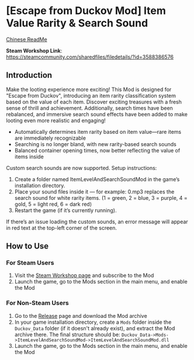 # [Escape from Duckov Mod] Item Value Rarity & Search Sound

[Chinese ReadMe](./README.md)

**Steam Workshop Link**:  
https://steamcommunity.com/sharedfiles/filedetails/?id=3588386576

## Introduction

Make the looting experience more exciting! This Mod is designed for "Escape from Duckov", introducing an item rarity classification system based on the value of each item. Discover exciting treasures with a fresh sense of thrill and achievement. Additionally, search times have been rebalanced, and immersive search sound effects have been added to make looting even more realistic and engaging!

- Automatically determines item rarity based on item value—rare items are immediately recognizable
- Searching is no longer bland, with new rarity-based search sounds
- Balanced container opening times, now better reflecting the value of items inside

Custom search sounds are now supported. Setup instructions:
1. Create a folder named ItemLevelAndSearchSoundMod in the game’s installation directory.
2. Place your sound files inside it — for example: 0.mp3 replaces the search sound for white rarity items. (1 = green, 2 = blue, 3 = purple, 4 = gold, 5 = light red, 6 = dark red)
3. Restart the game (if it’s currently running).

If there’s an issue loading the custom sounds, an error message will appear in red text at the top-left corner of the screen.

## How to Use

### For Steam Users

1. Visit the [Steam Workshop page](https://steamcommunity.com/sharedfiles/filedetails/?id=3588386576) and subscribe to the Mod
2. Launch the game, go to the Mods section in the main menu, and enable the Mod

### For Non-Steam Users

1. Go to the [Release](https://github.com/dzj0821/ItemLevelAndSearchSoundMod/releases) page and download the Mod archive
2. In your game installation directory, create a `Mods` folder inside the `Duckov_Data` folder (if it doesn't already exist), and extract the Mod archive there. The final structure should be: `Duckov_Data->Mods->ItemLevelAndSearchSoundMod->ItemLevelAndSearchSoundMod.dll`
3. Launch the game, go to the Mods section in the main menu, and enable the Mod